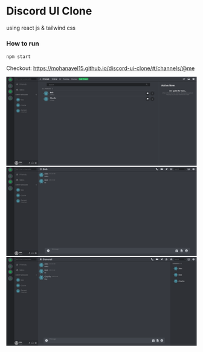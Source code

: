 # Discord UI Clone
using react js & tailwind css

### How to run

```sh
npm start
```
Checkout: https://mohanavel15.github.io/discord-ui-clone/#/channels/@me

![Home](/images/Home.png)
![DM](/images/DM.png)
![Group](/images/Group.png)